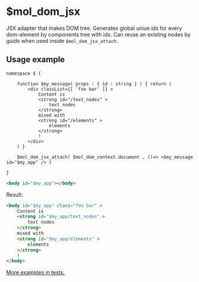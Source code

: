 # $mol_dom_jsx

JSX adapter that makes DOM tree. Generates global uniue ids for every dom-element by components tree with ids. Can reuse an existing nodes by guids when used inside `$mol_dom_jsx_attach`.

## Usage example

```tsx
namespace $ {
	
	function $my_message( props : { id : string } ) { return (
		<div classList={[ 'foo bar' ]} >
			Content is
			<strong id="/text_nodes" >
				text nodes
			</strong>
			mixed with
			<strong id="/elements" >
				elements
			</strong>
			!
		</div>
	) }
	
	$mol_dom_jsx_attach( $mol_dom_context.document , ()=> <$my_message id="$my_app" /> )
	
}
```

```html
<body id="$my_app"></body>
```

Result:

```html
<body id="$my_app" class="foo bar" >
	Content is
	<strong id="$my_app/text_nodes" >
		text nodes
	</strong>
	mixed with
	<strong id="$my_app/elements" >
		elements
	</strong>
	!
</body>
```

[More examples in tests.](jsx.test.tsx)
